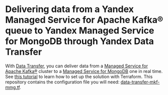 # Delivering data from a Yandex Managed Service for Apache Kafka® queue to Yandex Managed Service for MongoDB through Yandex Data Transfer

With [Data Transfer](https://yandex.cloud/en/docs/data-transfer), you can deliver data from a [Managed Service for Apache Kafka®](https://yandex.cloud/en/docs/managed-kafka) cluster to a [Managed Service for MongoDB](https://yandex.cloud/en/docs/managed-mongodb) one in real time. See [this tutorial](https://yandex.cloud/en/docs/data-transfer/tutorials/mkf-to-mmg) to learn how to set up the solution with Terraform. This repository contains the configuration file you will need: [data-transfer-mkf-mmg.tf](data-transfer-mkf-mmg.tf).
